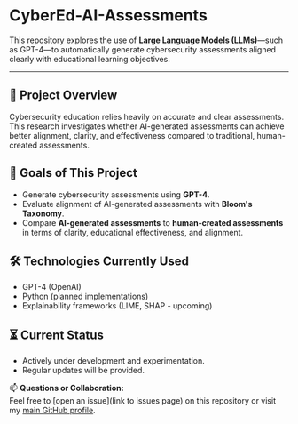 # CyberEd-AI-Assessments

This repository explores the use of **Large Language Models (LLMs)**—such as GPT-4—to automatically generate cybersecurity assessments aligned clearly with educational learning objectives.

---

## 🚀 **Project Overview**
Cybersecurity education relies heavily on accurate and clear assessments.  
This research investigates whether AI-generated assessments can achieve better alignment, clarity, and effectiveness compared to traditional, human-created assessments.

## 🎯 **Goals of This Project**
- Generate cybersecurity assessments using **GPT-4**.
- Evaluate alignment of AI-generated assessments with **Bloom's Taxonomy**.
- Compare **AI-generated assessments** to **human-created assessments** in terms of clarity, educational effectiveness, and alignment.

## 🛠️ **Technologies Currently Used**
- GPT-4 (OpenAI)
- Python (planned implementations)
- Explainability frameworks (LIME, SHAP - upcoming)

## ⏳ **Current Status**
- Actively under development and experimentation.
- Regular updates will be provided.

📫 **Questions or Collaboration:**  
Feel free to [open an issue](link to issues page) on this repository or visit my [main GitHub profile](https://github.com/chiz-ai).

